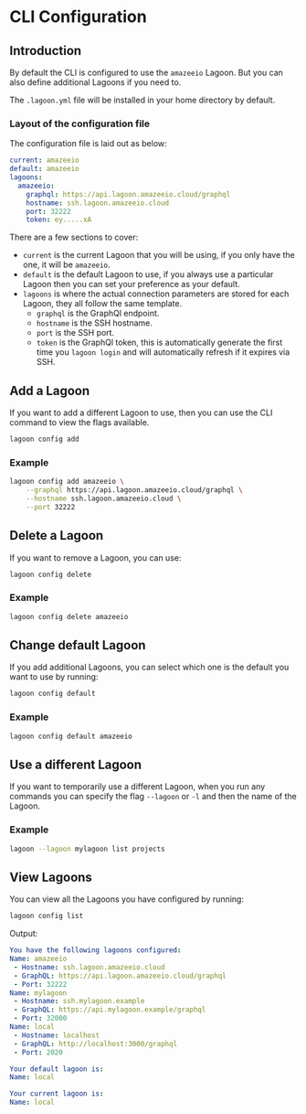 # CLI Configuration

## Introduction

By default the CLI is configured to use the `amazeeio` Lagoon. But you can also define additional Lagoons if you need to.

The `.lagoon.yml` file will be installed in your home directory by default.

### Layout of the configuration file

The configuration file is laid out as below:

```yaml
current: amazeeio
default: amazeeio
lagoons:
  amazeeio:
    graphql: https://api.lagoon.amazeeio.cloud/graphql
    hostname: ssh.lagoon.amazeeio.cloud
    port: 32222
    token: ey.....xA
```

There are a few sections to cover:

* `current` is the current Lagoon that you will be using, if you only have the one, it will be `amazeeio`.
* `default` is the default Lagoon to use, if you always use a particular Lagoon then you can set your preference as your default.
* `lagoons` is where the actual connection parameters are stored for each Lagoon, they all follow the same template.
  * `graphql` is the GraphQl endpoint.
  * `hostname` is the SSH hostname.
  * `port` is the SSH port.
  * `token` is the GraphQl token, this is automatically generate the first time you `lagoon login` and will automatically refresh if it expires via SSH.

## Add a Lagoon

If you want to add a different Lagoon to use, then you can use the CLI command to view the flags available.

```bash
lagoon config add
```

### Example

```bash
lagoon config add amazeeio \
    --graphql https://api.lagoon.amazeeio.cloud/graphql \
    --hostname ssh.lagoon.amazeeio.cloud \
    --port 32222
```

## Delete a Lagoon

If you want to remove a Lagoon, you can use:

```bash
lagoon config delete
```

### Example

```bash
lagoon config delete amazeeio
```

## Change default Lagoon

If you add additional Lagoons, you can select which one is the default you want to use by running:

```bash
lagoon config default
```

### Example

```bash
lagoon config default amazeeio
```

## Use a different Lagoon

If you want to temporarily use a different Lagoon, when you run any commands you can specify the flag `--lagoon` or `-l` and then the name of the Lagoon.

### Example

```bash
lagoon --lagoon mylagoon list projects
```

## View Lagoons

You can view all the Lagoons you have configured by running:

```bash
lagoon config list
```

Output:

```yaml
You have the following lagoons configured:
Name: amazeeio
 - Hostname: ssh.lagoon.amazeeio.cloud
 - GraphQL: https://api.lagoon.amazeeio.cloud/graphql
 - Port: 32222
Name: mylagoon
 - Hostname: ssh.mylagoon.example
 - GraphQL: https://api.mylagoon.example/graphql
 - Port: 32000
Name: local
 - Hostname: localhost
 - GraphQL: http://localhost:3000/graphql
 - Port: 2020

Your default lagoon is:
Name: local

Your current lagoon is:
Name: local
```

